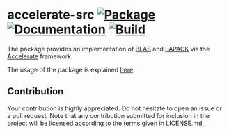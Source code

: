 # accelerate-src [![Package][package-img]][package-url] [![Documentation][documentation-img]][documentation-url] [![Build][build-img]][build-url]

The package provides an implementation of [BLAS] and [LAPACK] via the
[Accelerate] framework.

The usage of the package is explained [here][usage].

## Contribution

Your contribution is highly appreciated. Do not hesitate to open an issue or a
pull request. Note that any contribution submitted for inclusion in the project
will be licensed according to the terms given in [LICENSE.md](LICENSE.md).

[accelerate]: https://developer.apple.com/documentation/accelerate
[blas]: https://en.wikipedia.org/wiki/BLAS
[lapack]: https://en.wikipedia.org/wiki/LAPACK
[usage]: https://blas-lapack-rs.github.io/usage

[build-img]: https://travis-ci.org/blas-lapack-rs/accelerate-src.svg?branch=master
[build-url]: https://travis-ci.org/blas-lapack-rs/accelerate-src
[documentation-img]: https://docs.rs/accelerate-src/badge.svg
[documentation-url]: https://docs.rs/accelerate-src
[package-img]: https://img.shields.io/crates/v/accelerate-src.svg
[package-url]: https://crates.io/crates/accelerate-src
